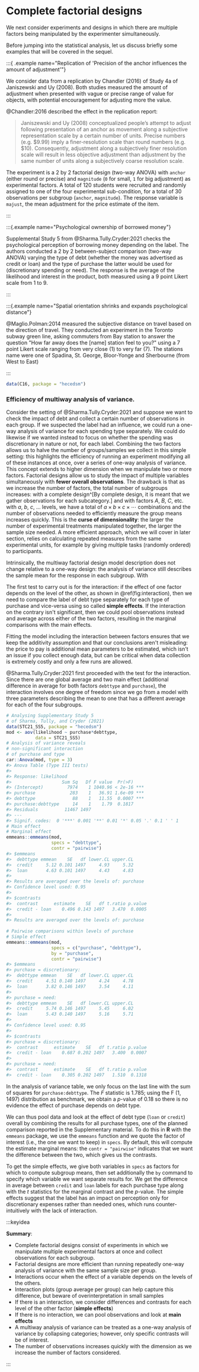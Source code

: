 # Complete factorial designs

We next consider experiments and designs in which there are multiple factors being manipulated by the experimenter simultaneously. 

Before jumping into the statistical analysis, let us discuss briefly some examples that will be covered in the sequel.

:::{ .example name="Replication of 'Precision of the anchor influences the amount of adjustment'"}


We consider data from a replication by Chandler (2016) of Study 4a of Janiszewski and Uy (2008). Both studies measured the amount of adjustment when presented with vague or precise range of value for objects, with potential encouragement for adjusting more the value.

@Chandler:2016 described the effect in the replication report:

> Janiszewski and Uy (2008) conceptualized people’s attempt to adjust following presentation of an anchor as movement along a subjective representation scale by a certain number of units. Precise numbers (e.g. $9.99) imply a finer-resolution scale than round numbers (e.g. $10). Consequently, adjustment along a subjectively finer resolution scale will result in less objective adjustment than adjustment by the same number of units along a subjectively coarse resolution scale.

The experiment is a 2 by 2 factorial design (two-way ANOVA) with `anchor` (either round or precise) and `magnitude` (`0` for small, `1` for big adjustment) as experimental factors. A total of 120 students were recruited and randomly assigned to one of the four experimental sub-condition, for a total of 30 observations per subgroup (`anchor`, `magnitude`). The response variable is `majust`, the mean adjustment for the price estimate of the item.

:::



:::{.example name="Psychological ownership of borrowed money"}

Supplemental Study 5 from @Sharma.Tully.Cryder:2021 checks the psychological perception of borrowing money depending on the label. The authors conducted a 2 by 2 between-subject comparison (two-way ANOVA) varying the type of debt (whether the money was advertised as credit or loan) and the type of purchase the latter would be used for (discretionary spending or need). The response is the average of the likelihood and interest in the product, both measured using a 9 point Likert scale from 1 to 9.


:::

:::{.example name="Spatial orientation shrinks and expands psychological distance"}

@Maglio.Polman:2014 measured the subjective distance on travel based on the direction of travel. They conducted an experiment in the Toronto subway green line, asking commuters from Bay station to answer the question "How far away does the [name] station feel to you?" using a 7 point Likert scale ranging from very close (1) to very far (7). The stations name were one of Spadina, St. George, Bloor-Yonge and Sherbourne (from West to East)

:::





```r
data(C16, package = "hecedsm")
```


### Efficiency of multiway analysis of variance.


Consider the setting of @Sharma.Tully.Cryder:2021 and suppose we want to check the impact of debt and collect a certain number of observations in each group. If we suspected the label had an influence, we could run a one-way analysis of variance for each spending type separately. We could do likewise if we wanted instead to focus on whether the spending was discretionary in nature or not, for each label. Combining the two factors allows us to halve the number of groups/samples we collect in this simple setting: this highlights the efficiency of running an experiment modifying all of these instances at once, over a series of one-way analysis of variance. This concept extends to higher dimension when we manipulate two or more factors. Factorial designs allow us to study the impact of multiple variables simultaneously with **fewer overall observations**. The drawback is that as we increase the number of factors, the total number of subgroups increases: with a complete design^[By complete design, it is meant that we gather observations for each subcategory.] and with factors $A$, $B$, $C$, etc. with $a$, $b$, $c$, $\ldots$ levels, we have a total of $a\times b \times c \times \cdots$ combinations and the number of observations needed to efficiently measure the group means increases quickly. This is the **curse of dimensionality**: the larger the number of experimental treatments manipulated together, the larger the sample size needed. A more efficient approach, which we will cover in later section, relies on calculating repeated measures from the same experimental units, for example by giving multiple tasks (randomly ordered) to participants.

Intrinsically, the multiway factorial design model description does not change relative to a one-way design: the analysis of variance still describes the sample mean for the response in each subgroup. With

The first test to carry out is for the interaction: if the effect of one factor depends on the level of the other, as shown in \@ref(fig:interaction), then we need to compare the label of debt type separately for each type of purchase and vice-versa using so called **simple effects**. If the interaction on the contrary isn't significant, then we could pool observations instead and average across either of the two factors, resulting in the marginal comparisons with the main effects.

Fitting the model including the interaction between factors ensures that we keep the additivity assumption and that our conclusions aren't misleading: the price to pay is additional mean parameters to be estimated, which isn't an issue if you collect enough data, but can be critical when data collection is extremely costly and only a few runs are allowed.

@Sharma.Tully.Cryder:2021 first proceeded with the test for the interaction. Since there are one global average and two main effect (additional difference in average for both factors `debttype` and `purchase`), the interaction involves one degree of freedom since we go from a model with three parameters describing the mean to one that has a different average for each of the four subgroups.


```r
# Analysing Supplementary Study 5
# of Sharma, Tully, and Cryder (2021)
data(STC21_SS5, package = "hecedsm")
mod <- aov(likelihood ~ purchase*debttype, 
           data = STC21_SS5)
# Analysis of variance reveals 
# non-significant interaction
# of purchase and type
car::Anova(mod, type = 3)
#> Anova Table (Type III tests)
#> 
#> Response: likelihood
#>                   Sum Sq   Df F value  Pr(>F)    
#> (Intercept)         7974    1 1040.96 < 2e-16 ***
#> purchase             283    1   36.91 1.6e-09 ***
#> debttype              88    1   11.55  0.0007 ***
#> purchase:debttype     14    1    1.79  0.1817    
#> Residuals          11467 1497                    
#> ---
#> Signif. codes:  0 '***' 0.001 '**' 0.01 '*' 0.05 '.' 0.1 ' ' 1
# Main effect
# Marginal effect
emmeans::emmeans(mod, 
                 specs = "debttype",
                 contr = "pairwise")
#> $emmeans
#>  debttype emmean    SE   df lower.CL upper.CL
#>  credit     5.12 0.101 1497     4.93     5.32
#>  loan       4.63 0.101 1497     4.43     4.83
#> 
#> Results are averaged over the levels of: purchase 
#> Confidence level used: 0.95 
#> 
#> $contrasts
#>  contrast      estimate    SE   df t.ratio p.value
#>  credit - loan    0.496 0.143 1497   3.470  0.0005
#> 
#> Results are averaged over the levels of: purchase
  
# Pairwise comparisons within levels of purchase
# Simple effect
emmeans::emmeans(mod, 
                 specs = c("purchase", "debttype"),
                 by = "purchase",
                 contr = "pairwise")
#> $emmeans
#> purchase = discretionary:
#>  debttype emmean    SE   df lower.CL upper.CL
#>  credit     4.51 0.140 1497     4.24     4.78
#>  loan       3.82 0.146 1497     3.54     4.11
#> 
#> purchase = need:
#>  debttype emmean    SE   df lower.CL upper.CL
#>  credit     5.74 0.146 1497     5.45     6.02
#>  loan       5.43 0.140 1497     5.16     5.71
#> 
#> Confidence level used: 0.95 
#> 
#> $contrasts
#> purchase = discretionary:
#>  contrast      estimate    SE   df t.ratio p.value
#>  credit - loan    0.687 0.202 1497   3.400  0.0007
#> 
#> purchase = need:
#>  contrast      estimate    SE   df t.ratio p.value
#>  credit - loan    0.305 0.202 1497   1.510  0.1318
```

In the analysis of variance table, we only focus on the last line with the sum of squares for `purchase:debttype`. The $F$ statistic is 1.785; using the $\mathsf{F}$ (1, 1497) distribution as benchmark, we obtain a $p$-value of 0.18 so there is no evidence the effect of purchase depends on debt type.

We can thus pool data and look at the effect of debt type (`loan` or `credit`) overall by combining the results for all purchase types, one of the planned comparison reported in the Supplementary material. To do this in **R** with the `emmeans` package, we use the `emmeans` function and we quote the factor of interest (i.e., the one we want to keep) in `specs`. By default, this will compute the estimate marginal means: the `contr = "pairwise"` indicates that we want the difference between the two, which gives us the contrasts.

To get the simple effects, we give both variables in `specs` as factors for which to compute subgroup means, then set additionally the `by` command to specify which variable we want separate results for. We get the difference in average between `credit` and `loan` labels for each purchase type along with the $t$ statistics for the marginal contrast and the $p$-value. The simple effects suggest that the label has an impact on perception only for discretionary expenses rather than needed ones, which runs counter-intuitively with the lack of interaction.



:::keyidea

**Summary**:

* Complete factorial designs consist of experiments in which we manipulate multiple experimental factors at once and collect observations for each subgroup.
* Factorial designs are more efficient than running repeatedly one-way analysis of variance with the same sample size per group.
* Interactions occur when the effect of a variable depends on the levels of the others.
* Interaction plots (group average per group) can help capture this difference, but beware of overinterpretation in small samples
* If there is an interaction, we consider differences and contrasts for each level of the other factor (**simple effects**)
* If there is no interaction, we can pool observations and look at **main effects**
* A multiway analysis of variance can be treated as a one-way analysis of variance by collapsing categories; however, only specific contrasts will be of interest.
* The number of observations increases quickly with the dimension as we increase the number of factors considered.


:::
